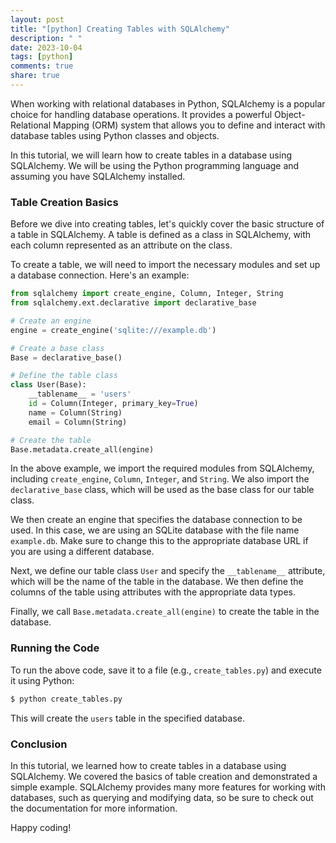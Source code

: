 ```yaml
---
layout: post
title: "[python] Creating Tables with SQLAlchemy"
description: " "
date: 2023-10-04
tags: [python]
comments: true
share: true
---
```


When working with relational databases in Python, SQLAlchemy is a popular choice for handling database operations. It provides a powerful Object-Relational Mapping (ORM) system that allows you to define and interact with database tables using Python classes and objects.

In this tutorial, we will learn how to create tables in a database using SQLAlchemy. We will be using the Python programming language and assuming you have SQLAlchemy installed.

### Table Creation Basics

Before we dive into creating tables, let's quickly cover the basic structure of a table in SQLAlchemy. A table is defined as a class in SQLAlchemy, with each column represented as an attribute on the class.

To create a table, we will need to import the necessary modules and set up a database connection. Here's an example:

```python
from sqlalchemy import create_engine, Column, Integer, String
from sqlalchemy.ext.declarative import declarative_base

# Create an engine
engine = create_engine('sqlite:///example.db')

# Create a base class
Base = declarative_base()

# Define the table class
class User(Base):
    __tablename__ = 'users'
    id = Column(Integer, primary_key=True)
    name = Column(String)
    email = Column(String)

# Create the table
Base.metadata.create_all(engine)
```

In the above example, we import the required modules from SQLAlchemy, including `create_engine`, `Column`, `Integer`, and `String`. We also import the `declarative_base` class, which will be used as the base class for our table class.

We then create an engine that specifies the database connection to be used. In this case, we are using an SQLite database with the file name `example.db`. Make sure to change this to the appropriate database URL if you are using a different database.

Next, we define our table class `User` and specify the `__tablename__` attribute, which will be the name of the table in the database. We then define the columns of the table using attributes with the appropriate data types.

Finally, we call `Base.metadata.create_all(engine)` to create the table in the database.

### Running the Code

To run the above code, save it to a file (e.g., `create_tables.py`) and execute it using Python:

```bash
$ python create_tables.py
```

This will create the `users` table in the specified database.

### Conclusion

In this tutorial, we learned how to create tables in a database using SQLAlchemy. We covered the basics of table creation and demonstrated a simple example. SQLAlchemy provides many more features for working with databases, such as querying and modifying data, so be sure to check out the documentation for more information.

Happy coding!